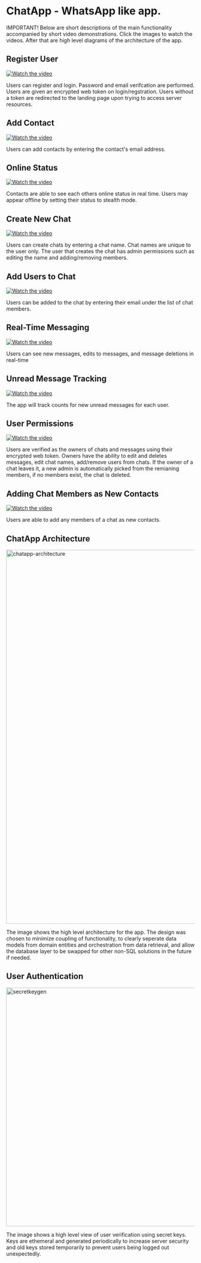 <h1>ChatApp - WhatsApp like app.</h1>

<p>IMPORTANT! Below are short descriptions of the main functionality accompanied by short video demonstrations. Click the images to watch the videos. After that are high level diagrams of the architecture of the app.</p>

<h2>Register User</h2>

[![Watch the video](https://img.youtube.com/vi/MoZRt9O_67c/hqdefault.jpg)](https://www.youtube.com/watch?v=MoZRt9O_67c)

<p>Users can register and login. Password and email verifcation are performed. Users are given an encrypted web token on login/regstration. Users without a token are redirected to the landing page upon trying to access server resources.</p>

<h2>Add Contact</h2>

[![Watch the video](https://img.youtube.com/vi/XLF5jOyDFWg/hqdefault.jpg)](https://www.youtube.com/watch?v=XLF5jOyDFWg)

<p>Users can add contacts by entering the contact's email address.</p>

<h2>Online Status</h2>

[![Watch the video](https://img.youtube.com/vi/X5zlCl32LCw/hqdefault.jpg)](https://www.youtube.com/watch?v=X5zlCl32LCw)

<p>Contacts are able to see each others online status in real time. Users may appear offline by setting their status to stealth mode.</p>

<h2>Create New Chat</h2>

[![Watch the video](https://img.youtube.com/vi/L8zrmb52pho/hqdefault.jpg)](https://www.youtube.com/watch?v=L8zrmb52pho)

<p>Users can create chats by entering a chat name. Chat names are unique to the user only. The user that creates the chat has admin permissions such as editing the name and adding/removing members.</p>

<h2>Add Users to Chat</h2>

[![Watch the video](https://img.youtube.com/vi/0f6sfHE9vwE/hqdefault.jpg)](https://www.youtube.com/watch?v=0f6sfHE9vwE)

<p>Users can be added to the chat by entering their email under the list of chat members.</p>

<h2>Real-Time Messaging</h2>

[![Watch the video](https://img.youtube.com/vi/pisHYtknUJ0/hqdefault.jpg)](https://www.youtube.com/watch?v=pisHYtknUJ0)

<p>Users can see new messages, edits to messages, and message deletions in real-time</p>

<h2>Unread Message Tracking</h2>

[![Watch the video](https://img.youtube.com/vi/piBxBzaGaqo/hqdefault.jpg)](https://www.youtube.com/watch?v=piBxBzaGaqo)

<p>The app will track counts for new unread messages for each user. </p> 

<h2>User Permissions</h2>

[![Watch the video](https://img.youtube.com/vi/cRwuk0wtSlo/hqdefault.jpg)](https://www.youtube.com/watch?v=cRwuk0wtSlo)

<p>Users are verified as the owners of chats and messages using their encrypted web token. Owners have the ability to edit and deletes messages, edit chat names, add/remove users from chats. If the owner of a chat leaves it, a new admin is automatically picked from the remianing members, if no members exist, the chat is deleted.</p>

<h2>Adding Chat Members as New Contacts</h2>

[![Watch the video](https://img.youtube.com/vi/gFTw9vpm8yg/hqdefault.jpg)](https://www.youtube.com/watch?v=gFTw9vpm8yg)

<p>Users are able to add any members of a chat as new contacts.</p>

<h2>ChatApp Architecture</h2>

<img width="1345" height="1000" alt="chatapp-architecture" src="https://github.com/user-attachments/assets/d32087e7-635d-429e-8bc4-0f9120154957" />

<p>The image shows the high level architecture for the app. The design was chosen to minimize coupling of functionality, to clearly seperate data models from domain entities and orchestration from data retrieval, and allow the database layer to be swapped for other non-SQL solutions in the future if needed.</p>

<h2>User Authentication</h2>

<img width="1549" height="638" alt="secretkeygen" src="https://github.com/user-attachments/assets/e9a855b2-0ca1-4f32-b07f-b97023e59d4e" />

<p>The image shows a high level view of user verification using secret keys. Keys are ethemeral and generated periodically to increase server security and old keys stored temporarily to prevent users being logged out unexpectedly.</p>
